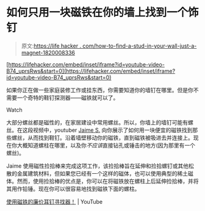 # 如何只用一块磁铁在你的墙上找到一个饰钉

> 原文:[https://life hacker . com/how-to-find-a-stud-in-your-wall-just-a-magnet-1820008336](https://lifehacker.com/how-to-find-a-stud-in-your-wall-with-just-a-magnet-1820008336)

 [https://lifehacker.com/embed/inset/iframe?id=youtube-video-B74_uprsRws&start=0](https://lifehacker.com/embed/inset/iframe?id=youtube-video-B74_uprsRws&start=0) 

如果你正在做一些家庭装修工作或挂东西，你需要知道你的墙钉在哪里。但是你不需要一个奇特的鞋钉探测器——磁铁就可以了。

Watch

大部分螺丝都是磁性的，在家居建设中常用螺丝。所以，你墙上的墙钉可能有螺丝。在这段视频中，youtuber [Jaime S.](https://www.youtube.com/channel/UCaKQesmicT2jIDqN0HWXyAA) 向你展示了如何用一块便宜的磁铁找到那些螺丝，从而找到鞋钉。沿着墙壁移动你的磁铁，直到磁铁被吸进去并连接上。现在你大概知道螺柱在哪里，以及你*不应该*直接钻孔或锤击的地方(因为那里有一个螺丝)。

Jaime 使用磁性捡拾棒来完成这项工作，该捡拾棒旨在延伸和捡拾螺钉或其他松散的金属建筑材料，但如果您已经有一个这样的磁体，也可以使用典型的稀土磁体。然而，使用捡拾棒的优点是，你可以在将磁铁放在螺柱上后延伸捡拾棒，并将其用作铅锤。现在你可以很容易地找到磁铁下面的螺柱。

[使用磁铁的廉价耳钉寻找器！](https://www.youtube.com/watch?v=B74_uprsRws) | YouTube